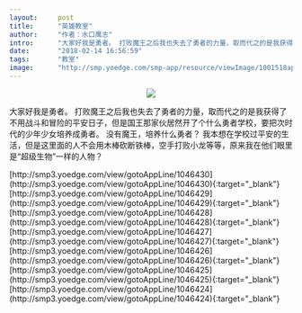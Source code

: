 ```yaml
---
layout:     post
title:      "英雄教室"
author:     "作者：水口鹰志"
intro:      "大家好我是勇者。 打败魔王之后我也失去了勇者的力量，取而代之的是我获得了不用战斗和冒险的平安日子，但是国王那家伙居然开了个什么勇者学校，要把次时代的少年少女培养成勇者。 没有魔王，培养什么勇者？ 我本想在学校过平安的生活，但是这里面的人不会用木棒砍断铁棒，空手打败小龙等等，原来我在他们眼里是“超级生物”一样的人物？"
date:       "2018-02-14 16:56:59"
tags:       "教室"
image:      "http://smp.yoedge.com/smp-app/resource/viewImage/1001518appline.png"
---
```

<div style="text-align: center">
<p><img src="http://smp.yoedge.com/smp-app/resource/viewImage/1001518appline.png"/></p>
</div>
<p class="post-meta">
<span>大家好我是勇者。 打败魔王之后我也失去了勇者的力量，取而代之的是我获得了不用战斗和冒险的平安日子，但是国王那家伙居然开了个什么勇者学校，要把次时代的少年少女培养成勇者。 没有魔王，培养什么勇者？ 我本想在学校过平安的生活，但是这里面的人不会用木棒砍断铁棒，空手打败小龙等等，原来我在他们眼里是“超级生物”一样的人物？</span>
</p>
[http://smp3.yoedge.com/view/gotoAppLine/1046430](http://smp3.yoedge.com/view/gotoAppLine/1046430){:target="_blank"}
[http://smp3.yoedge.com/view/gotoAppLine/1046429](http://smp3.yoedge.com/view/gotoAppLine/1046429){:target="_blank"}
[http://smp3.yoedge.com/view/gotoAppLine/1046428](http://smp3.yoedge.com/view/gotoAppLine/1046428){:target="_blank"}
[http://smp3.yoedge.com/view/gotoAppLine/1046427](http://smp3.yoedge.com/view/gotoAppLine/1046427){:target="_blank"}
[http://smp3.yoedge.com/view/gotoAppLine/1046426](http://smp3.yoedge.com/view/gotoAppLine/1046426){:target="_blank"}
[http://smp3.yoedge.com/view/gotoAppLine/1046425](http://smp3.yoedge.com/view/gotoAppLine/1046425){:target="_blank"}
[http://smp3.yoedge.com/view/gotoAppLine/1046424](http://smp3.yoedge.com/view/gotoAppLine/1046424){:target="_blank"}


